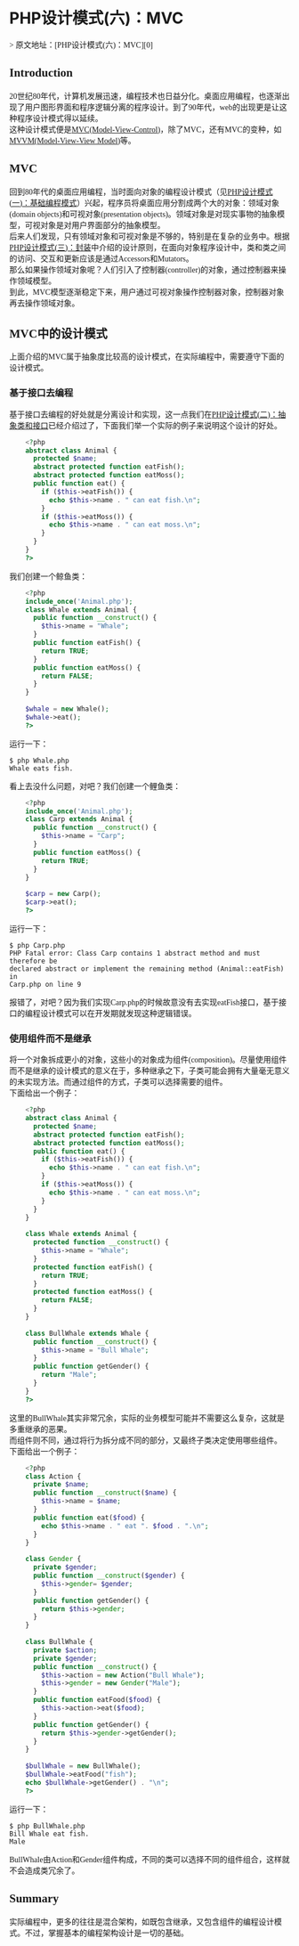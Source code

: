 # PHP设计模式(六)：MVC
<font face=黑体>
> 原文地址：[PHP设计模式(六)：MVC][0]

## Introduction

20世纪80年代，计算机发展迅速，编程技术也日益分化。桌面应用编程，也逐渐出现了用户图形界面和程序逻辑分离的程序设计。到了90年代，web的出现更是让这种程序设计模式得以延续。  
这种设计模式便是[MVC(Model-View-Control)][1]，除了MVC，还有MVC的变种，如[MVVM(Model-View-View Model)][2]等。

## MVC

回到80年代的桌面应用编程，当时面向对象的编程设计模式（见[PHP设计模式(一)：基础编程模式][3]）兴起，程序员将桌面应用分割成两个大的对象：领域对象(domain objects)和可视对象(presentation objects)。领域对象是对现实事物的抽象模型，可视对象是对用户界面部分的抽象模型。  
后来人们发现，只有领域对象和可视对象是不够的，特别是在复杂的业务中。根据[PHP设计模式(三)：封装][4]中介绍的设计原则，在面向对象程序设计中，类和类之间的访问、交互和更新应该是通过Accessors和Mutators。  
那么如果操作领域对象呢？人们引入了控制器(controller)的对象，通过控制器来操作领域模型。  
到此，MVC模型逐渐稳定下来，用户通过可视对象操作控制器对象，控制器对象再去操作领域对象。

## MVC中的设计模式

上面介绍的MVC属于抽象度比较高的设计模式，在实际编程中，需要遵守下面的设计模式。

### 基于接口去编程

基于接口去编程的好处就是分离设计和实现，这一点我们在[PHP设计模式(二)：抽象类和接口][5]已经介绍过了，下面我们举一个实际的例子来说明这个设计的好处。

```php
    <?php
    abstract class Animal {
      protected $name;
      abstract protected function eatFish();
      abstract protected function eatMoss();
      public function eat() {
        if ($this->eatFish()) {
          echo $this->name . " can eat fish.\n";
        }
        if ($this->eatMoss()) {
          echo $this->name . " can eat moss.\n";
        }
      }
    }
    ?>
```
我们创建一个鲸鱼类：

```php
    <?php
    include_once('Animal.php');
    class Whale extends Animal {
      public function __construct() {
        $this->name = "Whale";
      }
      public function eatFish() {
        return TRUE;
      }
      public function eatMoss() {
        return FALSE;
      }
    }
    
    $whale = new Whale();
    $whale->eat();
    ?>
```
运行一下：

    $ php Whale.php
    Whale eats fish.

看上去没什么问题，对吧？我们创建一个鲤鱼类：

```php
    <?php
    include_once('Animal.php');
    class Carp extends Animal {
      public function __construct() {
        $this->name = "Carp";
      }
      public function eatMoss() {
        return TRUE;
      }
    }
    
    $carp = new Carp();
    $carp->eat();
    ?>
```
运行一下：

    $ php Carp.php
    PHP Fatal error: Class Carp contains 1 abstract method and must therefore be
    declared abstract or implement the remaining method (Animal::eatFish) in
    Carp.php on line 9

报错了，对吧？因为我们实现Carp.php的时候故意没有去实现eatFish接口，基于接口的编程设计模式可以在开发期就发现这种逻辑错误。

### 使用组件而不是继承

将一个对象拆成更小的对象，这些小的对象成为组件(composition)。尽量使用组件而不是继承的设计模式的意义在于，多种继承之下，子类可能会拥有大量毫无意义的未实现方法。而通过组件的方式，子类可以选择需要的组件。  
下面给出一个例子：

```php
    <?php
    abstract class Animal {
      protected $name;
      abstract protected function eatFish();
      abstract protected function eatMoss();
      public function eat() {
        if ($this->eatFish()) {
          echo $this->name . " can eat fish.\n";
        }
        if ($this->eatMoss()) {
          echo $this->name . " can eat moss.\n";
        }
      }
    }
    
    class Whale extends Animal {
      protected function __construct() {
        $this->name = "Whale";
      }
      protected function eatFish() {
        return TRUE;
      }
      protected function eatMoss() {
        return FALSE;
      }
    }
    
    class BullWhale extends Whale {
      public function __construct() {
        $this->name = "Bull Whale";
      }
      public function getGender() {
        return "Male";
      }
    }
    ?>
```
这里的BullWhale其实非常冗余，实际的业务模型可能并不需要这么复杂，这就是多重继承的恶果。  
而组件则不同，通过将行为拆分成不同的部分，又最终子类决定使用哪些组件。  
下面给出一个例子：

```php
    <?php
    class Action {
      private $name;
      public function __construct($name) {
        $this->name = $name;
      }
      public function eat($food) {
        echo $this->name . " eat ". $food . ".\n";
      }
    }
    
    class Gender {
      private $gender;
      public function __construct($gender) {
        $this->gender= $gender;
      }
      public function getGender() {
        return $this->gender;
      }
    }
    
    class BullWhale {
      private $action;
      private $gender;
      public function __construct() {
        $this->action = new Action("Bull Whale");
        $this->gender = new Gender("Male");
      }
      public function eatFood($food) {
        $this->action->eat($food);
      }
      public function getGender() {
        return $this->gender->getGender();
      }
    }
    
    $bullWhale = new BullWhale();
    $bullWhale->eatFood("fish");
    echo $bullWhale->getGender() . "\n";
    ?>
```
运行一下：

    $ php BullWhale.php
    Bill Whale eat fish.
    Male

BullWhale由Action和Gender组件构成，不同的类可以选择不同的组件组合，这样就不会造成类冗余了。

## Summary

实际编程中，更多的往往是混合架构，如既包含继承，又包含组件的编程设计模式。不过，掌握基本的编程架构设计是一切的基础。

</font>

[0]: http://csprojectedu.com/2016/03/07/PHPDesignPatterns-6/
[1]: https://en.wikipedia.org/wiki/Model-view-controller
[2]: https://en.wikipedia.org/wiki/Model-view-viewmodel
[3]: http://csprojectedu.com/2016/02/22/PHPDesignPatterns-1/
[4]: http://csprojectedu.com/2016/02/26/PHPDesignPatterns-3/
[5]: http://csprojectedu.com/2016/02/24/PHPDesignPatterns-2/